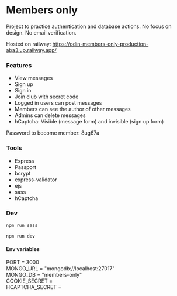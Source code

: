 # Members only
[Project](https://www.theodinproject.com/lessons/nodejs-members-only) to practice authentication and database actions. No focus on design. No email verification.

Hosted on railway: https://odin-members-only-production-aba3.up.railway.app/

### Features
- View messages
- Sign up
- Sign in
- Join club with secret code
- Logged in users can post messages
- Members can see the author of other messages
- Admins can delete messages
- hCaptcha: Visible (message form) and invisible (sign up form)

Password to become member: 8ug67a

### Tools
- Express
- Passport
- bcrypt
- express-validator
- ejs
- sass
- hCaptcha


### Dev

```sh
npm run sass
```

```sh
npm run dev
```

#### Env variables
PORT = 3000  
MONGO_URL = "mongodb://localhost:27017"  
MONGO_DB = "members-only"  
COOKIE_SECRET =  
HCAPTCHA_SECRET = 